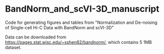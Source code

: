 # BandNorm_and_scVI-3D_manuscript
Code for generating figures and tables from "Normalization and De-noising of Single-cell Hi-C Data with BandNorm and scVI-3D"

Data can be downloaded from https://pages.stat.wisc.edu/~sshen82/bandnorm/, which contains 5 1MB dataset.
